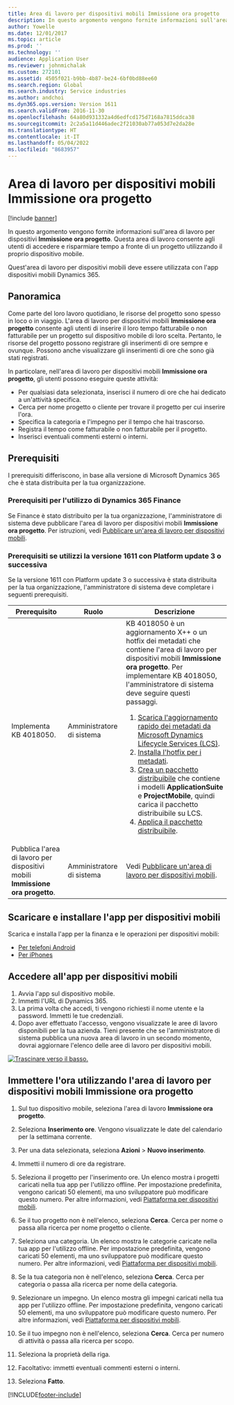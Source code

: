 ```yaml
---
title: Area di lavoro per dispositivi mobili Immissione ora progetto
description: In questo argomento vengono fornite informazioni sull'area di lavoro per dispositivi Immissione ora progetto. Questa area di lavoro consente agli utenti di accedere e risparmiare tempo a fronte di un progetto utilizzando il proprio dispositivo mobile.
author: Yowelle
ms.date: 12/01/2017
ms.topic: article
ms.prod: ''
ms.technology: ''
audience: Application User
ms.reviewer: johnmichalak
ms.custom: 272101
ms.assetid: 4505f021-b9bb-4b87-be24-6bf0bd88ee60
ms.search.region: Global
ms.search.industry: Service industries
ms.author: andchoi
ms.dyn365.ops.version: Version 1611
ms.search.validFrom: 2016-11-30
ms.openlocfilehash: 64a80d931332a4d6edfcd175d7168a7815ddca38
ms.sourcegitcommit: 2c2a5a11d446adec2f21030ab77a053d7e2da28e
ms.translationtype: HT
ms.contentlocale: it-IT
ms.lasthandoff: 05/04/2022
ms.locfileid: "8683957"
---
```

# <a name="project-time-entry-mobile-workspace"></a>Area di lavoro per dispositivi mobili Immissione ora progetto

[!include [banner](../includes/banner.md)]

In questo argomento vengono fornite informazioni sull'area di lavoro per dispositivi **Immissione ora progetto**. Questa area di lavoro consente agli utenti di accedere e risparmiare tempo a fronte di un progetto utilizzando il proprio dispositivo mobile.

Quest'area di lavoro per dispositivi mobili deve essere utilizzata con l'app dispositivi mobili Dynamics 365. 

## <a name="overview"></a>Panoramica
Come parte del loro lavoro quotidiano, le risorse del progetto sono spesso in loco o in viaggio. L'area di lavoro per dispositivi mobili **Immissione ora progetto** consente agli utenti di inserire il loro tempo fatturabile o non fatturabile per un progetto sul dispositivo mobile di loro scelta. Pertanto, le risorse del progetto possono registrare gli inserimenti di ore sempre e ovunque. Possono anche visualizzare gli inserimenti di ore che sono già stati registrati. 

In particolare, nell'area di lavoro per dispositivi mobili **Immissione ora progetto**, gli utenti possono eseguire queste attività:

-   Per qualsiasi data selezionata, inserisci il numero di ore che hai dedicato a un'attività specifica.
-   Cerca per nome progetto o cliente per trovare il progetto per cui inserire l'ora.
-   Specifica la categoria e l'impegno per il tempo che hai trascorso.
-   Registra il tempo come fatturabile o non fatturabile per il progetto.
-   Inserisci eventuali commenti esterni o interni.

## <a name="prerequisites"></a>Prerequisiti
I prerequisiti differiscono, in base alla versione di Microsoft Dynamics 365 che è stata distribuita per la tua organizzazione.

### <a name="prerequisites-if-you-use-dynamics-365-finance"></a>Prerequisiti per l'utilizzo di Dynamics 365 Finance
Se Finance è stato distribuito per la tua organizzazione, l'amministratore di sistema deve pubblicare l'area di lavoro per dispositivi mobili **Immissione ora progetto**. Per istruzioni, vedi [Pubblicare un'area di lavoro per dispositivi mobili](/dynamics365/fin-ops-core/dev-itpro/mobile-apps/publish-mobile-workspace).

### <a name="prerequisites-if-you-use-version-1611-with-platform-update-3-or-later"></a>Prerequisiti se utilizzi la versione 1611 con Platform update 3 o successiva
Se la versione 1611 con Platform update 3 o successiva è stata distribuita per la tua organizzazione, l'amministratore di sistema deve completare i seguenti prerequisiti. 

<table>
<thead>
<tr class="header">
<th>Prerequisito</th>
<th>Ruolo</th>
<th>Descrizione</th>
</tr>
</thead>
<tbody>
<tr class="odd">

<td>Implementa KB 4018050.</td>
<td>Amministratore di sistema</td>
<td>KB 4018050 è un aggiornamento X++ o un hotfix dei metadati che contiene l'area di lavoro per dispositivi mobili <strong>Immissione ora progetto</strong>. Per implementare KB 4018050, l'amministratore di sistema deve seguire questi passaggi.
<ol>
<li><a href="/dynamics365/fin-ops-core/dev-itpro/migration-upgrade/download-hotfix-lcs">Scarica l'aggiornamento rapido dei metadati da Microsoft Dynamics Lifecycle Services (LCS)</a>.</li>
<li><a href="/dynamics365/fin-ops-core/dev-itpro/migration-upgrade/install-metadata-hotfix-package">Installa l'hotfix per i metadati</a>.</li>
<li><a href="/dynamics365/fin-ops-core/dev-itpro/deployment/create-apply-deployable-package">Crea un pacchetto distribuibile</a> che contiene i modelli <strong>ApplicationSuite</strong> e <strong>ProjectMobile</strong>, quindi carica il pacchetto distribuibile su LCS.</li>
<li><a href="/dynamics365/fin-ops-core/dev-itpro/deployment/apply-deployable-package-system">Applica il pacchetto distribuibile</a>.</li>

</ol></td>
</tr>
<tr class="even">
<td>Pubblica l'area di lavoro per dispositivi mobili <strong>Immissione ora progetto</strong>.</td>
<td>Amministratore di sistema</td>
<td>Vedi <a href="/dynamics365/fin-ops-core/dev-itpro/mobile-apps/publish-mobile-workspace">Pubblicare un'area di lavoro per dispositivi mobili</a>.</td>
</tr>
</tbody>
</table>

## <a name="download-and-install-the-mobile-app"></a>Scaricare e installare l'app per dispositivi mobili

Scarica e installa l'app per la finanza e le operazioni per dispositivi mobili:

-   [Per telefoni Android](https://go.microsoft.com/fwlink/?linkid=850662)
-   [Per iPhones](https://go.microsoft.com/fwlink/?linkid=850663)

## <a name="sign-in-to-the-mobile-app"></a>Accedere all'app per dispositivi mobili
1.  Avvia l'app sul dispositivo mobile.
2.  Immetti l'URL di Dynamics 365.
3.  La prima volta che accedi, ti vengono richiesti il nome utente e la password. Immetti le tue credenziali.
4.  Dopo aver effettuato l'accesso, vengono visualizzate le aree di lavoro disponibili per la tua azienda. Tieni presente che se l'amministratore di sistema pubblica una nuova area di lavoro in un secondo momento, dovrai aggiornare l'elenco delle aree di lavoro per dispositivi mobili.

[![Trascinare verso il basso.](./media/pull-to-refresh-list-of-workspaces-183x300.png)](./media/pull-to-refresh-list-of-workspaces.png)

## <a name="enter-time-by-using-the-project-time-entry-mobile-workspace"></a>Immettere l'ora utilizzando l'area di lavoro per dispositivi mobili Immissione ora progetto
1.  Sul tuo dispositivo mobile, seleziona l'area di lavoro **Immissione ora progetto**.
2.  Seleziona **Inserimento ore**. Vengono visualizzate le date del calendario per la settimana corrente.
3.  Per una data selezionata, seleziona **Azioni** &gt; **Nuovo inserimento**.
4.  Immetti il numero di ore da registrare.
5.  Seleziona il progetto per l'inserimento ore. Un elenco mostra i progetti caricati nella tua app per l'utilizzo offline. Per impostazione predefinita, vengono caricati 50 elementi, ma uno sviluppatore può modificare questo numero. Per altre informazioni, vedi [Piattaforma per dispositivi mobili](/dynamics365/fin-ops-core/dev-itpro/mobile-apps/mobile-app-home-page).
6.  Se il tuo progetto non è nell'elenco, seleziona **Cerca**. Cerca per nome o passa alla ricerca per nome progetto o cliente.
7.  Seleziona una categoria. Un elenco mostra le categorie caricate nella tua app per l'utilizzo offline. Per impostazione predefinita, vengono caricati 50 elementi, ma uno sviluppatore può modificare questo numero. Per altre informazioni, vedi [Piattaforma per dispositivi mobili](/dynamics365/fin-ops-core/dev-itpro/mobile-apps/mobile-app-home-page).
8.  Se la tua categoria non è nell'elenco, seleziona **Cerca**. Cerca per categoria o passa alla ricerca per nome della categoria.
9.  Selezionare un impegno. Un elenco mostra gli impegni caricati nella tua app per l'utilizzo offline. Per impostazione predefinita, vengono caricati 50 elementi, ma uno sviluppatore può modificare questo numero. Per altre informazioni, vedi [Piattaforma per dispositivi mobili](/dynamics365/fin-ops-core/dev-itpro/mobile-apps/mobile-app-home-page).
10. Se il tuo impegno non è nell'elenco, seleziona **Cerca**. Cerca per numero di attività o passa alla ricerca per scopo.

11. Seleziona la proprietà della riga.
12. Facoltativo: immetti eventuali commenti esterni o interni.
13. Seleziona **Fatto**.


[!INCLUDE[footer-include](../includes/footer-banner.md)]